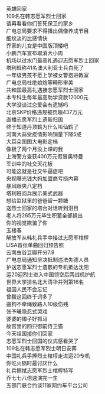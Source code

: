 英雄回家  
109名在韩志愿军烈士回家  
请再看看你们誓死保卫的家乡  
广电总局要求不得播出偶像养成节目  
细纹淡的比感情快  
乔家的儿女是中国版顶楼吧  
小鹏汽车宣布取消大小周  
机场以过水门最高礼遇迎志愿军烈士回家  
塔利班称41名澳大利亚士兵白死了  
一年级男孩不愿上学被女警抱进教室  
广电总局杜绝娘炮等畸形审美  
共和国最高礼遇接志愿军烈士回家  
本专科生每年最高助学贷款12000元  
大学没谈过恋爱会有遗憾吗  
北京SKP价格违规被罚超437万元  
直播志愿军烈士遗骸归国  
终于知道丹顶鹤为什么叫仙鹤了  
河南大蒜受疫情影响销量下降5成  
大耳朵图图大电影定档  
像极了两个月没上课的我  
上海警方查获400万元假冒奥特曼  
军训中的社交天花板  
可能这就是社交牛逼症吧  
央视曝光钱大妈加盟商亏损内幕  
暴风眼央八定档  
塔利班阅兵展示美式武器  
想给监狱里的爸爸留一颗糖  
送烈士回家的塔台对话听到泪目  
老人将265万元毕生积蓄全部捐出  
你的视觉欺骗了你  
玉楼春  
解放军从韩礼兵手中接过志愿军棺椁  
LISA首张单曲回归预告照  
云南虫谷豆瓣开分7.9  
广电总局通知坚决抵制违法失德人员  
护送志愿军烈士遗骸的专机抵达沈阳  
运20迎烈士进入中国领空后两战机护航  
世界大学排名北大清华并列第16名  
祖国人民不会忘记  
曾毅这回终于词多了  
遛狗不牵绳致路人10级伤残  
张予曦隐忍式哭戏  
婆婆的镯子好抓马  
故宫里的四只御前侍卫猫  
今天祖国接你们回家  
志愿军烈士回国的仪式感看哭了  
109名在韩志愿军烈士明日安葬  
中国礼兵手捧烈士棺椁走进运20专机  
你吃火锅时最讨厌什么  
礼兵擦拭志愿军烈士棺椁特写  
乔七七八倍速演完一生  
五部门联合约谈11家网约车平台公司  

